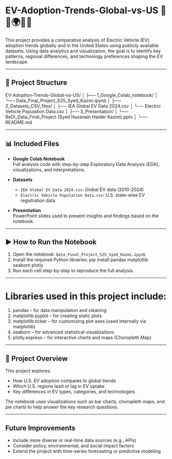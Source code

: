 # EV-Adoption-Trends-Global-vs-US 🚗🔌🌍🇺🇸

This project provides a comparative analysis of Electric Vehicle (EV) adoption trends globally and in the United States using publicly available datasets. Using data analytics and visualization, the goal is to identify key patterns, regional differences, and technology preferences shaping the EV landscape.

---

## 📁 Project Structure

EV-Adoption-Trends-Global-vs-US/
│
├── 1_Google_Colab_notebook/
│ └── Data_Final_Project_S25_Syed_Kazmi.ipynb
│
├── 2_Datasets_CSV_files/
│ ├── IEA Global EV Data 2024.csv
│ └── Electric Vehicle Population Data.csv
│
├── 3_Presentation/
│ └── ReDI_Data_Final_Project (Syed Hussnain Haider Kazmi).pptx
│
└── README.md

---

## 📊 Included Files

- **Google Colab Notebook**  
  Full analysis code with step-by-step Exploratory Data Analysis (EDA), visualizations, and interpretations.

- **Datasets**  
  - `IEA Global EV Data 2024.csv`: Global EV data (2010-2024)
  - `Electric Vehicle Population Data.csv`: U.S. state-wise EV registration data

- **Presentation**  
  PowerPoint slides used to present insights and findings based on the notebook.

---

## ▶️ How to Run the Notebook

1. Open the notebook: `Data_Final_Project_S25_Syed_Kazmi.ipynb`  
2. Install the required Python libraries:
   pip install pandas matplotlib seaborn plotly
3. Run each cell step-by-step to reproduce the full analysis.

---

# Libraries used in this project include:

1. pandas – for data manipulation and cleaning
2. matplotlib.pyplot – for creating static plots
3. matplotlib.ticker – for customizing plot axes (used internally via matplotlib)
4. seaborn – for advanced statistical visualizations
5. plotly.express – for interactive charts and maps (Choropleth Map)

---

## 📌 Project Overview

This project explores:

- How U.S. EV adoption compares to global trends  
- Which U.S. regions lead or lag in EV uptake  
- Key differences in EV types, categories, and technologies  

The notebook uses visualizations such as bar charts, choropleth maps, and pie charts to help answer the key research questions.

---

## Future Improvements

- Include more diverse or real-time data sources (e.g., APIs)  
- Consider policy, environmental, and social impact factors  
- Extend the project with time-series forecasting or predictive modeling